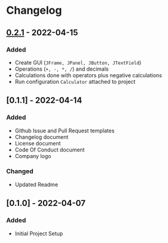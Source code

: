 # Changelog

<!-- ## Types of changes
- `Added` for new features.
- `Changed` for changes in existing functionality.
- `Deprecated` for soon-to-be removed features.
- `Removed` for now removed features.
- `Fixed` for any bug fixes.
- `Security` in case of vulnerabilities. -->

## [0.2.1] - 2022-04-15

### Added

- Create GUI (`JFrame, JPanel, JButton, JTextField`)
- Operations (`+, -, *, /`) and decimals
- Calculations done with operators plus negative calculations
- Run configuration `Calculator` attached to project

## [0.1.1] - 2022-04-14

### Added

- Github Issue and Pull Request templates
- Changelog document
- License document
- Code Of Conduct document
- Company logo

### Changed

- Updated Readme

## [0.1.0] - 2022-04-07

### Added

- Initial Project Setup

[0.2.1]: https://github.com/scriptjumper/Tic-Tac-Toe-Java/releases/tag/v-0.2.1
<!-- 
[0.1.1]: https://github.com/scriptjumper/Tic-Tac-Toe-Java/releases/tag/v-0.1.1
[0.1.0]: https://github.com/scriptjumper/Tic-Tac-Toe-Java/releases/tag/v-0.1.0 -->
